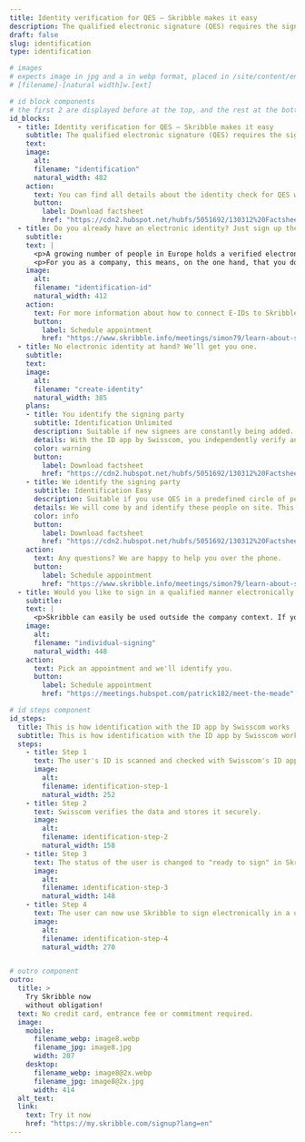 ```yaml
---
title: Identity verification for QES – Skribble makes it easy
description: The qualified electronic signature (QES) requires the signing party to verify his or her identity. Skribble offers suitable means of identification for every business context.
draft: false
slug: identification
type: identification

# images
# expects image in jpg and a in webp format, placed in /site/content/english/image/
# [filename]-[natural width]w.[ext]

# id block components
# the first 2 are displayed before at the top, and the rest at the bottom of the page
id_blocks:
  - title: Identity verification for QES – Skribble makes it easy
    subtitle: The qualified electronic signature (QES) requires the signing party to verify his or her identity. Skribble offers suitable means of identification for every business context.
    text:
    image:
      alt:
      filename: "identification"
      natural_width: 482
    action:
      text: You can find all details about the identity check for QES with Skribble here in our factsheet.
      button:
        label: Download factsheet
        href: "https://cdn2.hubspot.net/hubfs/5051692/130312%20Factsheet%20-%20CS%20-%20Identification_EN.pdf"
  - title: Do you already have an electronic identity? Just sign up then.
    subtitle:
    text: |
      <p>A growing number of people in Europe holds a verified electronic identity (E-ID). Skribble can be linked with all relevant E-IDs. Thus, millions of users can sign in a qualified manner without additional identity verification.</p>
      <p>For you as a company, this means, on the one hand, that you do not have to worry about the identification of these people. On the other hand, you are always on the safe side, no matter which E-ID prevails among your users.</p>
    image:
      alt:
      filename: "identification-id"
      natural_width: 412
    action:
      text: For more information about how to connect E-IDs to Skribble, please schedule a phone call with us.
      button:
        label: Schedule appointment
        href: "https://www.skribble.info/meetings/simon79/learn-about-skribbles-identification-means"
  - title: No electronic identity at hand? We’ll get you one.
    subtitle:
    text:
    image:
      alt:
      filename: "create-identity"
      natural_width: 385
    plans:
    - title: You identify the signing party
      subtitle: Identification Unlimited
      description: Suitable if new signees are constantly being added.
      details: With the ID app by Swisscom, you independently verify and record the identity data of the signing parties during personal contact. This allows you to enable people to sign in a qualified manner indefinitely and flexibly.
      color: warning
      button:
        label: Download factsheet
        href: "https://cdn2.hubspot.net/hubfs/5051692/130312%20Factsheet%20-%20CS%20-%20Identification%20Unlimited_EN.pdf"
    - title: We identify the signing party
      subtitle: Identification Easy
      description: Suitable if you use QES in a predefined circle of people.
      details: We will come by and identify these people on site. This way, you are quickly and easily ready to use QES and don't have to worry about identification.
      color: info
      button:
        label: Download factsheet
        href: "https://cdn2.hubspot.net/hubfs/5051692/130312%20Factsheet%20-%20CS%20-%20Identification%20Easy_EN.pdf"
    action:
      text: Any questions? We are happy to help you over the phone.
      button:
        label: Schedule appointment
        href: "https://www.skribble.info/meetings/simon79/learn-about-skribbles-identification-means"
  - title: Would you like to sign in a qualified manner electronically as a private individual?
    subtitle:
    text: |
      <p>Skribble can easily be used outside the company context. If you do not yet have an E-ID, we will be happy to identify you at Bahnhofstrasse 3 in Zurich. It only takes a few minutes.</p>
    image:
      alt:
      filename: "individual-signing"
      natural_width: 448
    action:
      text: Pick an appointment and we'll identify you.
      button:
        label: Schedule appointment
        href: "https://meetings.hubspot.com/patrick182/meet-the-meade"

# id steps component
id_steps:
  title: This is how identification with the ID app by Swisscom works
  subtitle: This is how identification with the ID app by Swisscom works
  steps:
    - title: Step 1
      text: The user's ID is scanned and checked with Swisscom's ID app.
      image:
        alt:
        filename: identification-step-1
        natural_width: 252
    - title: Step 2
      text: Swisscom verifies the data and stores it securely.
      image:
        alt:
        filename: identification-step-2
        natural_width: 158
    - title: Step 3
      text: The status of the user is changed to "ready to sign" in Skribble's profile.
      image:
        alt:
        filename: identification-step-3
        natural_width: 148
    - title: Step 4
      text: The user can now use Skribble to sign electronically in a qualified manner.
      image:
        alt:
        filename: identification-step-4
        natural_width: 270


# outro component
outro:
  title: >
    Try Skribble now
    without obligation!
  text: No credit card, entrance fee or commitment required.
  image:
    mobile:
      filename_webp: image8.webp
      filename_jpg: image8.jpg
      width: 207
    desktop:
      filename_webp: image8@2x.webp
      filename_jpg: image8@2x.jpg
      width: 414
  alt_text:
  link:
    text: Try it now
    href: "https://my.skribble.com/signup?lang=en"
---
```

